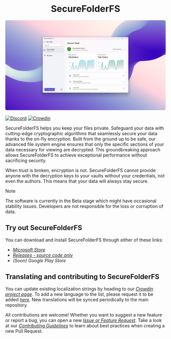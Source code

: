 <p align="center">
  <h1 align="center">SecureFolderFS</h1>
</p>

<p align="center">
  <img src="assets/SecureFolderFS_Hero.png">
</p>

[![Discord](https://discordapp.com/api/guilds/926425949078159420/widget.png)](https://discord.gg/NrTxXpJ2Zj)
[![Crowdin](https://badges.crowdin.net/securefolderfs/localized.svg)](https://crowdin.com/project/securefolderfs)

SecureFolderFS helps you keep your files private. Safeguard your data with cutting-edge cryptographic algorithms that seamlessly secure your data thanks to the on-fly encryption. Built from the ground up to be safe, our advanced file system engine ensures that only the specific sections of your data necessary for viewing are decrypted. This groundbreaking approach allows SecureFolderFS to achieve exceptional performance without sacrificing security.

When trust is broken, encryption is not. SecureFolderFS cannot provide anyone with the decryption keys to your vaults without your credentials, not even the authors. This means that your data will always stay secure.

> [!NOTE]
> The software is currently in the Beta stage which might have occasional stability issues. Developers are not responsible for the loss or corruption of data.

## Try out SecureFolderFS

You can download and install SecureFolderFS through either of these links:
- *[Microsoft Store](https://apps.microsoft.com/store/detail/securefolderfs/9NZ7CZRN7GG8)*
- *[Releases - source code only](https://github.com/securefolderfs-community/SecureFolderFS/releases)*
- *(Soon) Google Play Store*

## Translating and contributing to SecureFolderFS

You can update existing localization strings by heading to our *[Crowdin project page](https://crowdin.com/project/securefolderfs)*. To add a new language to the list, please request it to be added *[here](https://github.com/securefolderfs-community/SecureFolderFS/issues/50)*. New translations will be synced periodically to the main repository.

All contributions are welcome! Whether you want to suggest a new feature or report a bug, you can open a new *[Issue or Feature Request](https://github.com/securefolderfs-community/SecureFolderFS/issues/new/choose)*. Take a look at our *[Contributing Guidelines](CONTRIBUTING.md)* to learn about best practices when creating a new Pull Request.
